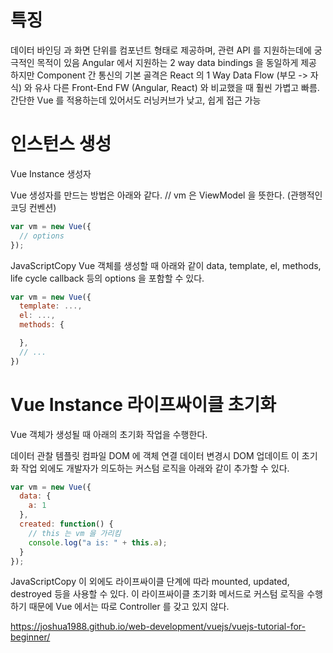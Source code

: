 # 특징

데이터 바인딩 과 화면 단위를 컴포넌트 형태로 제공하며, 관련 API 를 지원하는데에 궁극적인 목적이 있음
Angular 에서 지원하는 2 way data bindings 을 동일하게 제공
하지만 Component 간 통신의 기본 골격은 React 의 1 Way Data Flow (부모 -> 자식) 와 유사
다른 Front-End FW (Angular, React) 와 비교했을 때 훨씬 가볍고 빠름.
간단한 Vue 를 적용하는데 있어서도 러닝커브가 낮고, 쉽게 접근 가능

# 인스턴스 생성

Vue Instance 생성자

Vue 생성자를 만드는 방법은 아래와 같다.
// vm 은 ViewModel 을 뜻한다. (관행적인 코딩 컨벤션)

```js
var vm = new Vue({
  // options
});
```

JavaScriptCopy
Vue 객체를 생성할 때 아래와 같이 data, template, el, methods, life cycle callback 등의 options 을 포함할 수 있다.

```js
var vm = new Vue({
  template: ...,
  el: ...,
  methods: {

  },
  // ...
})
```

# Vue Instance 라이프싸이클 초기화

Vue 객체가 생성될 때 아래의 초기화 작업을 수행한다.

데이터 관찰
템플릿 컴파일
DOM 에 객체 연결
데이터 변경시 DOM 업데이트
이 초기화 작업 외에도 개발자가 의도하는 커스텀 로직을 아래와 같이 추가할 수 있다.

```js
var vm = new Vue({
  data: {
    a: 1
  },
  created: function() {
    // this 는 vm 을 가리킴
    console.log("a is: " + this.a);
  }
});
```

JavaScriptCopy
이 외에도 라이프싸이클 단계에 따라 mounted, updated, destroyed 등을 사용할 수 있다. 이 라이프싸이클 초기화 메서드로 커스텀 로직을 수행하기 때문에 Vue 에서는 따로 Controller 를 갖고 있지 않다.

https://joshua1988.github.io/web-development/vuejs/vuejs-tutorial-for-beginner/
